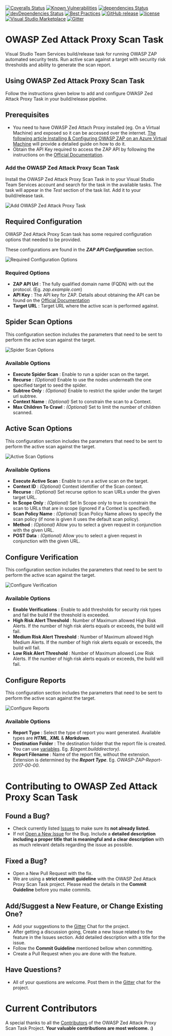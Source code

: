 [![Coveralls Status](https://img.shields.io/coveralls/kasunkv/owasp-zap-vsts-task.svg?style=flat-square)](https://coveralls.io/github/kasunkv/owasp-zap-vsts-task)
[![Known Vulnerabilities](https://snyk.io/test/github/kasunkv/owasp-zap-vsts-task/badge.svg?style=flat-square)](https://snyk.io/test/github/kasunkv/owasp-zap-vsts-task)
[![dependencies Status](https://david-dm.org/kasunkv/owasp-zap-vsts-task/status.svg?style=flat-square)](https://david-dm.org/kasunkv/owasp-zap-vsts-task)
[![devDependencies Status](https://david-dm.org/kasunkv/owasp-zap-vsts-task/dev-status.svg?style=flat-square)](https://david-dm.org/kasunkv/owasp-zap-vsts-task?type=dev)
[![Best Practices](https://bestpractices.coreinfrastructure.org/projects/1188/badge)](https://bestpractices.coreinfrastructure.org/projects/1188)
[![GitHub release](https://img.shields.io/github/release/kasunkv/owasp-zap-vsts-task.svg?style=flat-square)](https://github.com/kasunkv/owasp-zap-vsts-task/releases/latest)
[![license](https://img.shields.io/github/license/mashape/apistatus.svg?style=flat-square)](https://github.com/kasunkv/owasp-zap-vsts-task/blob/master/LICENSE.md)
[![Visual Studio Marketplace](https://img.shields.io/badge/Visual%20Studio%20Marketplace-install-brightgreen.svg?style=flat-square)](https://marketplace.visualstudio.com/items?itemName=kasunkodagoda.owasp-zap-scan)
[![Gitter](https://badges.gitter.im/OWASP-ZAP-Extension-for-Azure-Pipelines/community.svg)](https://gitter.im/OWASP-ZAP-Extension-for-Azure-Pipelines/community?utm_source=badge&utm_medium=badge&utm_campaign=pr-badge)

# OWASP Zed Attack Proxy Scan Task
Visual Studio Team Services build/release task for running OWASP ZAP automated security tests. Run active scan against a target with security risk thresholds and ability to generate the scan report.

## Using OWASP Zed Attack Proxy Scan Task

Follow the instructions given below to add and configure OWASP Zed Attack Proxy Task in your build/release pipeline.

## Prerequisites
* You need to have OWASP Zed Attach Proxy installed (eg. On a Virtual Machine) and exposed so it can be accessed over the internet. [The following article Installing & Configuring OWASP ZAP on an Azure Virtual Machine](https://wpdevkvk.wordpress.com/2017/07/21/automated-security-testing-with-owasp-zed-attack-proxy-1-installing-configuring-owasp-zap-on-an-azure-virtual-machine/) will provide a detailed guide on how to do it.
* Obtain the API Key required to access the ZAP API by following the instructions on the [Official Documentation](https://github.com/zaproxy/zaproxy/wiki/FAQapikey).

### Add the OWASP Zed Attack Proxy Scan Task
Install the OWASP Zed Attack Proxy Scan Task in to your Visual Studio Team Services account and search for the task in the available tasks. The task will appear in the _Test_ section of the task list. Add it to your build/release task.

![Add OWASP Zed Attack Proxy Task](https://raw.githubusercontent.com/kasunkv/owasp-zap-vsts-task/master/screenshots/add-owasp-zap-scan.PNG)

## Required Configuration
OWASP Zed Attack Proxy Scan task has some required configuration options that needed to be provided.

These configurations are found in the _**ZAP API Configuration**_ section.

![Required Configuration Options](https://raw.githubusercontent.com/kasunkv/owasp-zap-vsts-task/master/screenshots/task-added-3-configs-required.PNG)

### Required Options
* **ZAP API Url** : The fully qualified domain name (FQDN) with out the protocol. (Eg. _zap.example.com_)
* **API Key** : The API key for ZAP. Details about obtaining the API can be found on the [Official Documentation](https://github.com/zaproxy/zaproxy/wiki/FAQapikey)
* **Target URL** : Target URL where the active scan is performed against.


## Spider Scan Options
This configuration section includes the parameters that need to be sent to perform the active scan against the target.

![Spider Scan Options](https://raw.githubusercontent.com/kasunkv/owasp-zap-vsts-task/master/screenshots/spider-scan-options.png)

### Available Options
* **Execute Spider Scan** : Enable to run a spider scan on the target.
* **Recurse** : _(Optional)_ Enable to use the nodes underneath the one specified target to seed the spider.
* **Subtree Only** : _(Optional)_ Enable to restrict the spider under the target url subtree.
* **Context Name** : _(Optional)_ Set to constrain the scan to a Context.
* **Max Children To Crawl** : _(Optional)_ Set to limit the number of children scanned.

## Active Scan Options
This configuration section includes the parameters that need to be sent to perform the active scan against the target.

![Active Scan Options](https://raw.githubusercontent.com/kasunkv/owasp-zap-vsts-task/master/screenshots/active-scan-options.PNG)

### Available Options
* **Execute Active Scan** : Enable to run a active scan on the target.
* **Context ID** : _(Optional)_ Context identifier of the Scan context.
* **Recurse** : _(Optional)_ Set recurse option to scan URLs under the given target URL.
* **In Scope Only** : _(Optional)_ Set In Scope only to true to constrain the scan to URLs that are in scope (ignored if a Context is specified).
* **Scan Policy Name** : _(Optional)_ Scan Policy Name allows to specify the scan policy (if none is given it uses the default scan policy).
* **Method** : _(Optional)_ Allow you to select a given request in conjunction with the given URL.
* **POST Data** : _(Optional)_ Allow you to select a given request in conjunction with the given URL.


## Configure Verification
This configuration section includes the parameters that need to be sent to perform the active scan against the target.

![Configure Verification](https://raw.githubusercontent.com/kasunkv/owasp-zap-vsts-task/master/screenshots/configure-verifications.PNG)

### Available Options
* **Enable Verifications** : Enable to add thresholds for security risk types and fail the build if the threshold is exceeded.
* **High Risk Alert Threshold** : Number of Maximum allowed High Risk Alerts. If the number of high risk alerts equals or exceeds, the build will fail.
* **Medium Risk Alert Threshold** : Number of Maximum allowed High Medium Alerts. If the number of high risk alerts equals or exceeds, the build will fail.
* **Low Risk Alert Threshold** : Number of Maximum allowed Low Risk Alerts. If the number of high risk alerts equals or exceeds, the build will fail.


## Configure Reports
This configuration section includes the parameters that need to be sent to perform the active scan against the target.

![Configure Reports](https://raw.githubusercontent.com/kasunkv/owasp-zap-vsts-task/master/screenshots/configure-reports.PNG)

### Available Options
* **Report Type** : Select the type of report you want generated. Available types are _**HTML**_, _**XML**_ & _**Markdown**_.
* **Destination Folder** : The destination folder that the report file is created. You can use [variables](https://go.microsoft.com/fwlink/?LinkID=550988). Eg. _$(agent.builddirectory)_.
* **Report Filename** : Name of the report file, without the extension. Extension is determined by the _**Report Type**_. Eg. _OWASP-ZAP-Report-2017-00-00_.



# Contributing to OWASP Zed Attack Proxy Scan Task

## Found a Bug?

* Check currently listed [Issues](https://github.com/kasunkv/owasp-zap-vsts-task/issues) to make sure its **not already listed.**
* If not [Open a New Issue](https://github.com/kasunkv/owasp-zap-vsts-task/issues/new) for the Bug. Include a **detailed description including a proper title that is meaningful and a clear description** with
as much relevant details regarding the issue as possible.

## Fixed a Bug?

* Open a New Pull Request with the fix.
* We are using a **strict commit guideline** with the OWASP Zed Attack Proxy Scan Task project. Please read the details in the **Commit Guideline** before you make commits.

## Add/Suggest a New Feature, or Change Existing One?

* Add your suggestions to the [Gitter](https://gitter.im/OWASP-ZAP-Extension-for-Azure-Pipelines/community) Chat for the project.
* After getting a discussion going, Create a new Issue related to the feature in the Issues section. Add detailed description with a title for the issue.
* Follow the **Commit Guideline** mentioned bellow when committing.
* Create a Pull Request when you are done with the feature.

## Have Questions?

* All of your questions are welcome. Post them in the [Gitter](https://gitter.im/OWASP-ZAP-Extension-for-Azure-Pipelines/community) chat for the project.

# Current Contributors

A special thanks to all the [Contributors](https://github.com/kasunkv/owasp-zap-vsts-task/graphs/contributors) of the OWASP Zed Attack Proxy Scan Task Project.
**Your valuable contributions are most welcome. :)**
